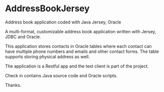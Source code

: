 # AddressBookJersey
Address book application coded with Java Jersey, Oracle

A multi-format, customizable address book application written with Jersey, JDBC and Oracle.

This application stores contacts in Oracle tables where each contact can have multiple phone numbers and emails and other contact forms. The table supports storing physical address as well.

The application is a Restful app and the test client is part of the project.

Check in contains Java source code and Oracle scripts.

Thanks.